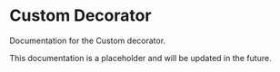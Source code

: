 # Custom Decorator

Documentation for the Custom decorator.

This documentation is a placeholder and will be updated in the future.
